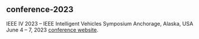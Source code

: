 ## conference-2023

IEEE IV 2023 – IEEE Intelligent Vehicles Symposium
Anchorage, Alaska, USA June 4 – 7, 2023
[conference website](https://2023.ieee-iv.org/).
